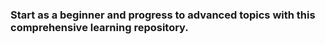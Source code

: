 ###  Start as a beginner and progress to advanced topics with this comprehensive learning repository.
